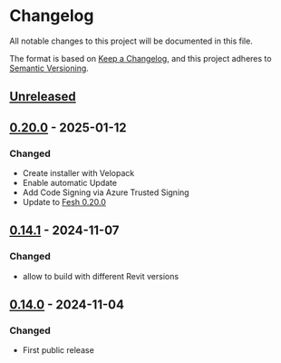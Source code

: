 # Changelog

All notable changes to this project will be documented in this file.

The format is based on [Keep a Changelog](https://keepachangelog.com/en/1.0.0/),
and this project adheres to [Semantic Versioning](https://semver.org/spec/v2.0.0.html).

## [Unreleased]


## [0.20.0] - 2025-01-12
### Changed
- Create installer with Velopack
- Enable  automatic Update
- Add Code Signing via Azure Trusted Signing
- Update to [Fesh 0.20.0](https://github.com/goswinr/Fesh/blob/main/CHANGELOG.md)

## [0.14.1] - 2024-11-07
### Changed
- allow to build with different Revit versions

## [0.14.0] - 2024-11-04
### Changed
- First public release

[Unreleased]: https://github.com/goswinr/Fesh.Revit/compare/0.20.0...HEAD
[0.20.0]: https://github.com/goswinr/Fesh.Revit/compare/0.14.1...0.20.0
[0.14.1]: https://github.com/goswinr/Fesh.Revit/compare/0.14.0...0.14.1
[0.14.0]: https://github.com/goswinr/Fesh.Revit/releases/tag/0.14.0

